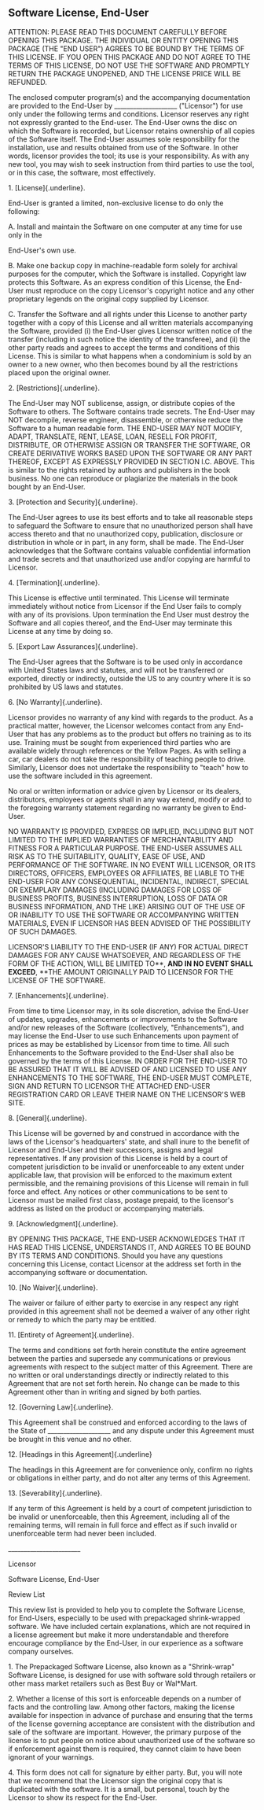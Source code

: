 ## Software License, End-User

ATTENTION: PLEASE READ THIS DOCUMENT CAREFULLY BEFORE OPENING THIS
PACKAGE. THE INDIVIDUAL OR ENTITY OPENING THIS PACKAGE (THE \"END
USER\") AGREES TO BE BOUND BY THE TERMS OF THIS LICENSE. IF YOU OPEN
THIS PACKAGE AND DO NOT AGREE TO THE TERMS OF THIS LICENSE, DO NOT USE
THE SOFTWARE AND PROMPTLY RETURN THE PACKAGE UNOPENED, AND THE LICENSE
PRICE WILL BE REFUNDED.

The enclosed computer program(s) and the accompanying documentation are
provided to the End-User by \_\_\_\_\_\_\_\_\_\_\_\_\_\_\_\_\_\_\_\_
(\"Licensor\") for use only under the following terms and conditions.
Licensor reserves any right not expressly granted to the End-user. The
End-User owns the disc on which the Software is recorded, but Licensor
retains ownership of all copies of the Software itself. The End-User
assumes sole responsibility for the installation, use and results
obtained from use of the Software. In other words, licensor provides the
tool; its use is your responsibility. As with any new tool, you may wish
to seek instruction from third parties to use the tool, or in this case,
the software, most effectively.

1\. [License]{.underline}.

End-User is granted a limited, non-exclusive license to do only the
following:

A. Install and maintain the Software on one computer at any time for use
only in the

End-User\'s own use.

B. Make one backup copy in machine-readable form solely for archival
purposes for the computer, which the Software is installed. Copyright
law protects this Software. As an express condition of this License, the
End-User must reproduce on the copy Licensor\'s copyright notice and any
other proprietary legends on the original copy supplied by Licensor.

C. Transfer the Software and all rights under this License to another
party together with a copy of this License and all written materials
accompanying the Software, provided (i) the End-User gives Licensor
written notice of the transfer (including in such notice the identity of
the transferee), and (ii) the other party reads and agrees to accept the
terms and conditions of this License. This is similar to what happens
when a condominium is sold by an owner to a new owner, who then becomes
bound by all the restrictions placed upon the original owner.

2\. [Restrictions]{.underline}.

The End-User may NOT sublicense, assign, or distribute copies of the
Software to others. The Software contains trade secrets. The End-User
may NOT decompile, reverse engineer, disassemble, or otherwise reduce
the Software to a human readable form. THE END-USER MAY NOT MODIFY,
ADAPT, TRANSLATE, RENT, LEASE, LOAN, RESELL FOR PROFIT, DISTRIBUTE, OR
OTHERWISE ASSIGN OR TRANSFER THE SOFTWARE, OR CREATE DERIVATIVE WORKS
BASED UPON THE SOFTWARE OR ANY PART THEREOF, EXCEPT AS EXPRESSLY
PROVIDED IN SECTION l.C. ABOVE. This is similar to the rights retained
by authors and publishers in the book business. No one can reproduce or
plagiarize the materials in the book bought by an End-User.

3\. [Protection and Security]{.underline}.

The End-User agrees to use its best efforts and to take all reasonable
steps to safeguard the Software to ensure that no unauthorized person
shall have access thereto and that no unauthorized copy, publication,
disclosure or distribution in whole or in part, in any form, shall be
made. The End-User acknowledges that the Software contains valuable
confidential information and trade secrets and that unauthorized use
and/or copying are harmful to Licensor.

4\. [Termination]{.underline}.

This License is effective until terminated. This License will terminate
immediately without notice from Licensor if the End User fails to comply
with any of its provisions. Upon termination the End User must destroy
the Software and all copies thereof, and the End-User may terminate this
License at any time by doing so.

5\. [Export Law Assurances]{.underline}.

The End-User agrees that the Software is to be used only in accordance
with United States laws and statutes, and will not be transferred or
exported, directly or indirectly, outside the US to any country where it
is so prohibited by US laws and statutes.

6\. [No Warranty]{.underline}.

Licensor provides no warranty of any kind with regards to the product.
As a practical matter, however, the Licensor welcomes contact from any
End-User that has any problems as to the product but offers no training
as to its use. Training must be sought from experienced third parties
who are available widely through references or the Yellow Pages. As with
selling a car, car dealers do not take the responsibility of teaching
people to drive. Similarly, Licensor does not undertake the
responsibility to "teach" how to use the software included in this
agreement.

No oral or written information or advice given by Licensor or its
dealers, distributors, employees or agents shall in any way extend,
modify or add to the foregoing warranty statement regarding no warranty
be given to End-User.

NO WARRANTY IS PROVIDED, EXPRESS OR IMPLIED, INCLUDING BUT NOT LIMITED
TO THE IMPLIED WARRANTIES OF MERCHANTABILITY AND FITNESS FOR A
PARTICULAR PURPOSE. THE END-USER ASSUMES ALL RISK AS TO THE SUITABILITY,
QUALITY, EASE OF USE, AND PERFORMANCE OF THE SOFTWARE. IN NO EVENT WILL
LICENSOR, OR ITS DIRECTORS, OFFICERS, EMPLOYEES OR AFFILIATES, BE LIABLE
TO THE END-USER FOR ANY CONSEQUENTIAL, INCIDENTAL, INDIRECT, SPECIAL OR
EXEMPLARY DAMAGES (INCLUDING DAMAGES FOR LOSS OF BUSINESS PROFITS,
BUSINESS INTERRUPTION, LOSS OF DATA OR BUSINESS INFORMATION, AND THE
LIKE) ARISING OUT OF THE USE OF OR INABILITY TO USE THE SOFTWARE OR
ACCOMPANYING WRITTEN MATERIALS, EVEN IF LICENSOR HAS BEEN ADVISED OF THE
POSSIBILITY OF SUCH DAMAGES.

LICENSOR\'S LIABILITY TO THE END-USER (IF ANY) FOR ACTUAL DIRECT DAMAGES
FOR ANY CAUSE WHATSOEVER, AND REGARDLESS OF THE FORM OF THE ACTION, WILL
BE LIMITED TO**, **AND IN NO EVENT SHALL EXCEED**, **THE AMOUNT
ORIGINALLY PAID TO LICENSOR FOR THE LICENSE OF THE SOFTWARE.

7\. [Enhancements]{.underline}.

From time to time Licensor may, in its sole discretion, advise the
End-User of updates, upgrades, enhancements or improvements to the
Software and/or new releases of the Software (collectively,
\"Enhancements\"), and may license the End-User to use such Enhancements
upon payment of prices as may be established by Licensor from time to
time. All such Enhancements to the Software provided to the End-User
shall also be governed by the terms of this License. IN ORDER FOR THE
END-USER TO BE ASSURED THAT IT WILL BE ADVISED OF AND LICENSED TO USE
ANY ENHANCEMENTS TO THE SOFTWARE, THE END-USER MUST COMPLETE, SIGN AND
RETURN TO LICENSOR THE ATTACHED END-USER REGISTRATION CARD OR LEAVE
THEIR NAME ON THE LICENSOR'S WEB SITE.

8\. [General]{.underline}.

This License will be governed by and construed in accordance with the
laws of the Licensor's headquarters' state, and shall inure to the
benefit of Licensor and End-User and their successors, assigns and legal
representatives. If any provision of this License is held by a court of
competent jurisdiction to be invalid or unenforceable to any extent
under applicable law, that provision will be enforced to the maximum
extent permissible, and the remaining provisions of this License will
remain in full force and effect. Any notices or other communications to
be sent to Licensor must be mailed first class, postage prepaid, to the
licensor's address as listed on the product or accompanying materials.

9\. [Acknowledgment]{.underline}.

BY OPENING THIS PACKAGE, THE END-USER ACKNOWLEDGES THAT IT HAS READ THIS
LICENSE, UNDERSTANDS IT, AND AGREES TO BE BOUND BY ITS TERMS AND
CONDITIONS. Should you have any questions concerning this License,
contact Licensor at the address set forth in the accompanying software
or documentation.

10\. [No Waiver]{.underline}.

The waiver or failure of either party to exercise in any respect any
right provided in this agreement shall not be deemed a waiver of any
other right or remedy to which the party may be entitled.

11\. [Entirety of Agreement]{.underline}.

The terms and conditions set forth herein constitute the entire
agreement between the parties and supersede any communications or
previous agreements with respect to the subject matter of this
Agreement. There are no written or oral understandings directly or
indirectly related to this Agreement that are not set forth herein. No
change can be made to this Agreement other than in writing and signed by
both parties.

12\. [Governing Law]{.underline}.

This Agreement shall be construed and enforced according to the laws of
the State of \_\_\_\_\_\_\_\_\_\_\_\_\_\_\_\_\_\_\_\_ and any dispute
under this Agreement must be brought in this venue and no other.

12\. [Headings in this Agreement]{.underline}

The headings in this Agreement are for convenience only, confirm no
rights or obligations in either party, and do not alter any terms of
this Agreement.

13\. [Severability]{.underline}.

If any term of this Agreement is held by a court of competent
jurisdiction to be invalid or unenforceable, then this Agreement,
including all of the remaining terms, will remain in full force and
effect as if such invalid or unenforceable term had never been included.

\_\_\_\_\_\_\_\_\_\_\_\_\_\_\_\_\_\_\_\_\_\_\_

Licensor

Software License, End-User

Review List

This review list is provided to help you to complete the Software
License, for End-Users, especially to be used with prepackaged
shrink-wrapped software. We have included certain explanations, which
are not required in a license agreement but make it more understandable
and therefore encourage compliance by the End-User, in our experience as
a software company ourselves.

1\. The Prepackaged Software License, also known as a \"Shrink-wrap\"
Software License, is designed for use with software sold through
retailers or other mass market retailers such as Best Buy or Wal\*Mart.

2\. Whether a license of this sort is enforceable depends on a number of
facts and the controlling law. Among other factors, making the license
available for inspection in advance of purchase and ensuring that the
terms of the license governing acceptance are consistent with the
distribution and sale of the software are important. However, the
primary purpose of the license is to put people on notice about
unauthorized use of the software so if enforcement against them is
required, they cannot claim to have been ignorant of your warnings.

4\. This form does not call for signature by either party. But, you will
note that we recommend that the Licensor sign the original copy that is
duplicated with the software. It is a small, but personal, touch by the
Licensor to show its respect for the End-User.
